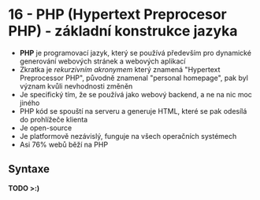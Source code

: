 # 16 - PHP (Hypertext Preprocesor PHP) - základní konstrukce jazyka
- **PHP** je programovací jazyk, který se používá především pro dynamické generování webových stránek a webových aplikací
- Zkratka je *rekurzivním akronymem* který znamená "Hypertext Preprocessor PHP", původně znamenal "personal homepage", pak byl význam kvůli nevhodnosti změněn
- Je specifický tím, že se používá jako webový backend, a ne na nic moc jiného 
- PHP kód se spouští na serveru a generuje HTML, které se pak odesílá do prohlížeče klienta
- Je open-source
- Je platformově nezávislý, funguje na všech operačních systémech
- Asi 76% webů běží na PHP
## Syntaxe
**TODO >:)**